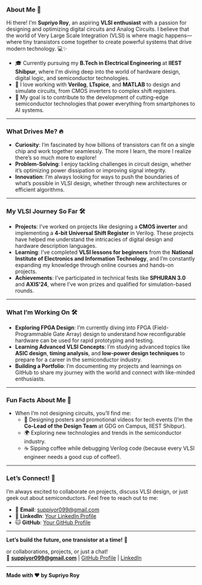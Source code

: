 
### **About Me** 👋

Hi there! I'm **Supriyo Roy**, an aspiring **VLSI enthusiast** with a passion for designing and optimizing digital circuits and Analog Circuits. I believe that the world of Very Large Scale Integration (VLSI) is where magic happens—where tiny transistors come together to create powerful systems that drive modern technology. 💻✨

- 🎓 Currently pursuing my **B.Tech in Electrical Engineering** at **IIEST Shibpur**, where I'm diving deep into the world of hardware design, digital logic, and semiconductor technologies.
- 🔧 I love working with **Verilog**, **LTspice**, and **MATLAB** to design and simulate circuits, from CMOS inverters to complex shift registers.
- 🚀 My goal is to contribute to the development of cutting-edge semiconductor technologies that power everything from smartphones to AI systems.

---

### **What Drives Me?** 🔥

- **Curiosity**: I’m fascinated by how billions of transistors can fit on a single chip and work together seamlessly. The more I learn, the more I realize there’s so much more to explore!
- **Problem-Solving**: I enjoy tackling challenges in circuit design, whether it’s optimizing power dissipation or improving signal integrity.
- **Innovation**: I’m always looking for ways to push the boundaries of what’s possible in VLSI design, whether through new architectures or efficient algorithms.

---

### **My VLSI Journey So Far** 🛠️

- **Projects**: I’ve worked on projects like designing a **CMOS inverter** and implementing a **4-bit Universal Shift Register** in Verilog. These projects have helped me understand the intricacies of digital design and hardware description languages.
- **Learning**: I’ve completed **VLSI lessons for beginners** from the **National Institute of Electronics and Information Technology**, and I’m constantly expanding my knowledge through online courses and hands-on projects.
- **Achievements**: I’ve participated in technical fests like **SPHURAN 3.0** and **AXIS'24**, where I’ve won prizes and qualified for simulation-based rounds.

---

### **What I’m Working On** 🛠️

- **Exploring FPGA Design**: I’m currently diving into FPGA (Field-Programmable Gate Array) design to understand how reconfigurable hardware can be used for rapid prototyping and testing.
- **Learning Advanced VLSI Concepts**: I’m studying advanced topics like **ASIC design**, **timing analysis**, and **low-power design techniques** to prepare for a career in the semiconductor industry.
- **Building a Portfolio**: I’m documenting my projects and learnings on GitHub to share my journey with the world and connect with like-minded enthusiasts.

---

### **Fun Facts About Me** 🎨

- When I’m not designing circuits, you’ll find me:
  - 🎨 Designing posters and promotional videos for tech events (I’m the **Co-Lead of the Design Team** at GDG on Campus, IIEST Shibpur).
  - 🌍 Exploring new technologies and trends in the semiconductor industry.
  - ☕ Sipping coffee while debugging Verilog code (because every VLSI engineer needs a good cup of coffee!).

---

### **Let’s Connect!** 🤝

I’m always excited to collaborate on projects, discuss VLSI design, or just geek out about semiconductors. Feel free to reach out to me:

- 📧 **Email**: suppiyor099@gmail.com
- 💼 **LinkedIn**: [Your LinkedIn Profile](#)
- 🐱 **GitHub**: [Your GitHub Profile](#)

---

**Let’s build the future, one transistor at a time!** 🚀


or collaborations, projects, or just a chat!  
📧 **suppiyor099@gmail.com** | [GitHub Profile](#) | [LinkedIn](#)

---

**Made with ❤️ by Supriyo Roy**

